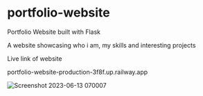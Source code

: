 # portfolio-website
Portfolio Website built with Flask


A website showcasing who i am, my skills and interesting projects

Live link of website

portfolio-website-production-3f8f.up.railway.app

![Screenshot 2023-06-13 070007](https://github.com/Dipec001/portfolio-website/assets/119022956/69ca89f4-1cdf-415e-8cac-3d26d083ed89)
